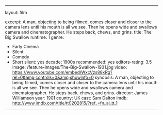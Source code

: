 ---

layout: film

excerpt: A man, objecting to being filmed, comes closer and closer to the camera lens until his mouth is all we see. Then he opens wide and swallows camera and cinematographer. He steps back, chews, and grins.
title: The Big Swallow
runtime: 1
genre:
- Early Cinema
- Silent
- Comedy
- Short 
silent: yes
decade: 1900s
recommended: yes
editors-rating: 3.5
image: /feature-images/The-Big-Swallow-1901.jpg
video: https://www.youtube.com/embed/WxcVzs88xRg?rel=0&amp;controls=0&amp;showinfo=0
synopsis: A man, objecting to being filmed, comes closer and closer to the camera lens until his mouth is all we see. Then he opens wide and swallows camera and cinematographer. He steps back, chews, and grins.
director: James Williamson
year: 1901
country: UK
cast: Sam Dalton
imdb: http://www.imdb.com/title/tt0202815/?ref_=fn_al_tt_1

---  